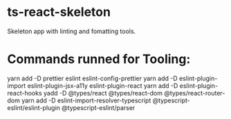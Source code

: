 # ts-react-skeleton

Skeleton app with linting and fomatting tools.

# Commands runned for Tooling:

yarn add -D prettier eslint eslint-config-prettier
yarn add -D eslint-plugin-import eslint-plugin-jsx-a11y eslint-plugin-react
yarn add -D eslint-plugin-react-hooks
yadd -D @types/react @types/react-dom @types/react-router-dom
yarn add -D eslint-import-resolver-typescript @typescript-eslint/eslint-plugin @typescript-eslint/parser
